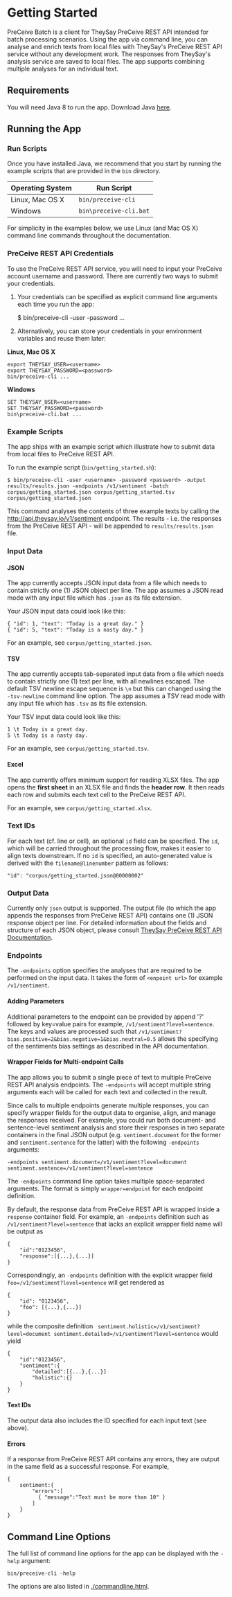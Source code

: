 # Getting Started

PreCeive Batch is a client for TheySay PreCeive REST API intended for batch processing scenarios.
Using the app via command line, you can analyse and enrich texts from local files with TheySay's PreCeive REST API service without any development work.
The responses from TheySay's analysis service are saved to local files. The app supports combining multiple analyses for an individual text.

## Requirements

You will need Java 8 to run the app.
Download Java [here](https://java.com/en/download/).

## Running the App

### Run Scripts

Once you have installed Java, we recommend that you start by running the example scripts that are provided in the ```bin``` directory.

| Operating System    | Run Script                  |
|---------------------|-----------------------------|
| Linux, Mac OS X     | ```bin/preceive-cli```      |
| Windows             | ```bin\preceive-cli.bat```  |

For simplicity in the examples below, we use Linux (and Mac OS X) command line commands throughout the documentation.

### PreCeive REST API Credentials

To use the PreCeive REST API service, you will need to input your PreCeive account username and password.
There are currently two ways to submit your credentials.

1) Your credentials can be specified as explicit command line arguments each time you run the app:

	$ bin/preceive-cli -user <username> -password <password> ...

2) Alternatively, you can store your credentials in your environment variables and reuse them later:

**Linux, Mac OS X**

	export THEYSAY_USER=<username>
	export THEYSAY_PASSWORD=<password>
	bin/preceive-cli ...

**Windows**

	SET THEYSAY_USER=<username>
	SET THEYSAY_PASSWORD=<password>
	bin\preceive-cli.bat ...

### Example Scripts

The app ships with an example script which illustrate how to submit data from local files to PreCeive REST API.

To run the example script (```bin/getting_started.sh```):

	$ bin/preceive-cli -user <username> -password <password> -output results/results.json -endpoints /v1/sentiment -batch corpus/getting_started.json corpus/getting_started.tsv corpus/getting_started.json

This command analyses the contents of three example texts by calling the http://api.theysay.io/v1/sentiment endpoint.
The results - i.e. the responses from the PreCeive REST API - will be appended to ```results/results.json``` file.

### Input Data

#### JSON

The app currently accepts JSON input data from a file which needs to contain strictly one (1) JSON object per line.
The app assumes a JSON read mode with any input file which has ```.json``` as its file extension.

Your JSON input data could look like this:

	{ "id": 1, "text": "Today is a great day." }
	{ "id": 5, "text": "Today is a nasty day." }

For an example, see ```corpus/getting_started.json```.

#### TSV

The app currently accepts tab-separated input data from a file which needs to contain strictly one (1) text per line, with all newlines escaped.
The default TSV newline escape sequence is `\n` but this can changed using the `-tsv-newline` command line option.
The app assumes a TSV read mode with any input file which has ```.tsv``` as its file extension.

Your TSV input data could look like this:

	1 \t Today is a great day.
	5 \t Today is a nasty day.

For an example, see ```corpus/getting_started.tsv```.

#### Excel

The app currently offers minimum support for reading XLSX files.
The app opens the **first sheet** in an XLSX file and finds the **header row**.
It then reads each row and submits each text cell to the PreCeive REST API.

For an example, see ```corpus/getting_started.xlsx```.

### Text IDs

For each text (cf. line or cell), an optional `id` field can be specified.
The `id`, which will be carried throughout the processing flow, makes it easier to align texts downstream.
If no `id` is specified, an auto-generated value is derived with the `filename@linenumber` pattern as follows:

```
"id": "corpus/getting_started.json@00000002"
```

### Output Data

Currently only ```json``` output is supported.
The output file (to which the app appends the responses from PreCeive REST API) contains one (1) JSON response object per line.
For detailed information about the fields and structure of each JSON object, please consult [TheySay PreCeive REST API Documentation](http://docs.theysay.apiary.io).

### Endpoints

The ```-endpoints``` option specifies the analyses that are required to be performed on the input data. 
It takes the form of ```<enpoint url>``` for example ```/v1/sentiment```. 


#### Adding Parameters

Additional parameters to the endpoint can be provided by append '?' followed by key=value pairs for example, ```/v1/sentiment?level=sentence```.
The keys and values are processed such that ```/v1/sentiment?bias.positive=2&bias.negative=1&bias.neutral=0.5``` allows the specifying of the sentiments bias settings as described in the API documentation.


#### Wrapper Fields for Multi-endpoint Calls

The app allows you to submit a single piece of text to multiple PreCeive REST API analysis endpoints.
The `-endpoints` will accept multiple string arguments each will be called for each text and collected in the result.

Since calls to multiple endpoints generate multiple responses, you can specify wrapper fields for the output data to organise, align, and manage the responses received. For example, you could run both document- and sentence-level sentiment analysis and store their responses in two separate containers in the final JSON output (e.g. `sentiment.document` for the former and `sentiment.sentence` for the latter) with the following `-endpoints` arguments:

```
-endpoints sentiment.document=/v1/sentiment?level=document sentiment.sentence=/v1/sentiment?level=sentence  
```

The `-endpoints` command line option takes multiple space-separated arguments. The format is simply `wrapper=endpoint` for each endpoint definition.

By default, the response data from PreCeive REST API is wrapped inside a `response` container field.
For example, an `-endpoints` definition such as `/v1/sentiment?level=sentence` that lacks an explicit wrapper field name will be output as


	{
		"id":"0123456",
		"response":[{...},{...}]
	}

Correspondingly, an `-endpoints` definition with the explicit wrapper field `foo=/v1/sentiment?level=sentence` will get rendered as


	{
		"id": "0123456",
		"foo": [{...},{...}]
	}


while the composite definition ` sentiment.holistic=/v1/sentiment?level=document sentiment.detailed=/v1/sentiment?level=sentence` would yield


	{
		"id":"0123456",
		"sentiment":{
			"detailed":[{...},{...}]
			"holistic":{}
		}
	}


#### Text IDs

The output data also includes the ID specified for each input text (see above).


#### Errors

If a response from PreCeive REST API contains any errors, they are output in the same field as a successful response.
For example,


	{
		sentiment:{
			"errors":[
			  { "message":"Text must be more than 10" }
			]
		}
	}

## Command Line Options

The full list of command line options for the app can be displayed with the `-help` argument:

	bin/preceive-cli -help

The options are also listed in [./commandline.html](./commandline.html).
